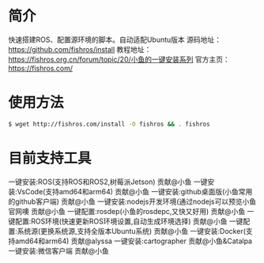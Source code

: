 # 简介
快速搭建ROS、配置源环境的脚本。自动适配Ubuntu版本
源码地址：https://github.com/fishros/install
教程地址：https://fishros.org.cn/forum/topic/20/小鱼的一键安装系列
官方主页：https://fishros.com/

# 使用方法
```sh
$ wget http://fishros.com/install -O fishros && . fishros
```

# 目前支持工具
一键安装:ROS(支持ROS和ROS2,树莓派Jetson) 贡献@小鱼
一键安装:VsCode(支持amd64和arm64) 贡献@小鱼
一键安装:github桌面版(小鱼常用的github客户端) 贡献@小鱼
一键安装:nodejs开发环境(通过nodejs可以预览小鱼官网噢 贡献@小鱼
一键配置:rosdep(小鱼的rosdepc,又快又好用) 贡献@小鱼
一键配置:ROS环境(快速更新ROS环境设置,自动生成环境选择) 贡献@小鱼
一键配置:系统源(更换系统源,支持全版本Ubuntu系统) 贡献@小鱼
一键安装:Docker(支持amd64和arm64) 贡献@alyssa
一键安装:cartographer 贡献@小鱼&Catalpa
一键安装:微信客户端 贡献@小鱼